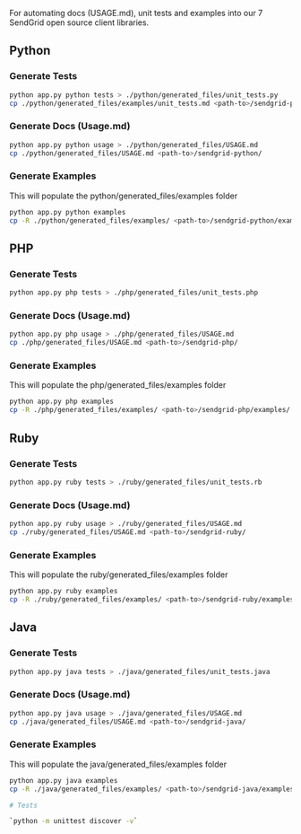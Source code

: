 For automating docs (USAGE.md), unit tests and examples into our 7 SendGrid open source client libraries.

## Python

### Generate Tests

```bash
python app.py python tests > ./python/generated_files/unit_tests.py
cp ./python/generated_files/examples/unit_tests.md <path-to>/sendgrid-python/examples/test_sendgrid.py
```

### Generate Docs (Usage.md)

```bash
python app.py python usage > ./python/generated_files/USAGE.md
cp ./python/generated_files/USAGE.md <path-to>/sendgrid-python/
```

### Generate Examples

This will populate the python/generated_files/examples folder
```bash
python app.py python examples
cp -R ./python/generated_files/examples/ <path-to>/sendgrid-python/examples/
```

## PHP

### Generate Tests

```bash
python app.py php tests > ./php/generated_files/unit_tests.php
```

### Generate Docs (Usage.md)

```bash
python app.py php usage > ./php/generated_files/USAGE.md
cp ./php/generated_files/USAGE.md <path-to>/sendgrid-php/
```

### Generate Examples

This will populate the php/generated_files/examples folder
```bash
python app.py php examples
cp -R ./php/generated_files/examples/ <path-to>/sendgrid-php/examples/
```

## Ruby

### Generate Tests

```bash
python app.py ruby tests > ./ruby/generated_files/unit_tests.rb
```

### Generate Docs (Usage.md)

```bash
python app.py ruby usage > ./ruby/generated_files/USAGE.md
cp ./ruby/generated_files/USAGE.md <path-to>/sendgrid-ruby/
```

### Generate Examples

This will populate the ruby/generated_files/examples folder
```bash
python app.py ruby examples
cp -R ./ruby/generated_files/examples/ <path-to>/sendgrid-ruby/examples/
```

## Java

### Generate Tests

```bash
python app.py java tests > ./java/generated_files/unit_tests.java
```

### Generate Docs (Usage.md)

```bash
python app.py java usage > ./java/generated_files/USAGE.md
cp ./java/generated_files/USAGE.md <path-to>/sendgrid-java/
```

### Generate Examples

This will populate the java/generated_files/examples folder
```bash
python app.py java examples
cp -R ./java/generated_files/examples/ <path-to>/sendgrid-java/examples/

# Tests

`python -m unittest discover -v`
